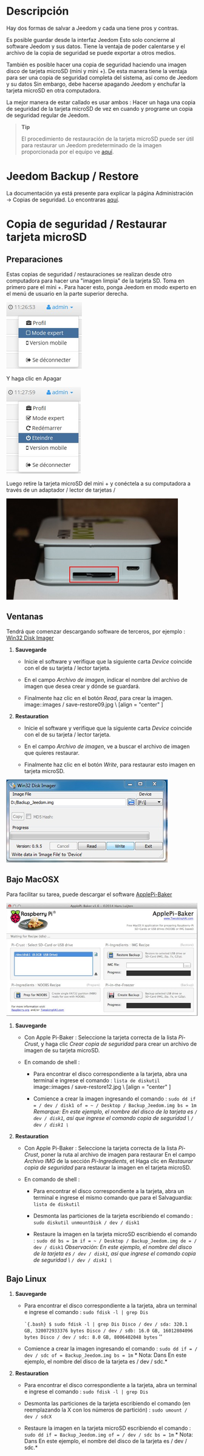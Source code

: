 Descripción
===========

Hay dos formas de salvar a Jeedom y cada una tiene
pros y contras.

Es posible guardar desde la interfaz
Jeedom Esto solo concierne al software Jeedom y sus datos.
Tiene la ventaja de poder calentarse y el archivo de
la copia de seguridad se puede exportar a otros medios.

También es posible hacer una copia de seguridad haciendo una imagen
disco de tarjeta microSD (mini y mini +). De esta manera tiene la ventaja
para ser una copia de seguridad completa del sistema, así como de Jeedom y su
datos Sin embargo, debe hacerse apagando Jeedom y
enchufar la tarjeta microSD en otra computadora.

La mejor manera de estar callado es usar ambos : Hacer un
haga una copia de seguridad de la tarjeta microSD de vez en cuando y programe un
copia de seguridad regular de Jeedom.

> **Tip**
>
> El procedimiento de restauración de la tarjeta microSD puede ser útil para
> restaurar un Jeedom predeterminado de la imagen proporcionada por
> el equipo ve
> [aquí](https://www.jeedom.fr/doc/documentation/installation/es_ES/doc-installation.html).

Jeedom Backup / Restore 
=================================

La documentación ya está presente para explicar la página
Administración → Copias de seguridad. Lo encontraras
[aquí](https://jeedom.github.io/core/es_ES/backup).

Copia de seguridad / Restaurar tarjeta microSD 
===========================================

Preparaciones 
-----------

Estas copias de seguridad / restauraciones se realizan desde otro
computadora para hacer una "imagen limpia" de la tarjeta SD. Toma en
primero pare el mini +. Para hacer esto, ponga Jeedom en modo
experto en el menú de usuario en la parte superior derecha.

![save restore06](images/save-restore06.jpg)

Y haga clic en Apagar

![save restore07](images/save-restore07.jpg)

Luego retire la tarjeta microSD del mini + y conéctela a
su computadora a través de un adaptador / lector de tarjetas /

![save restore08](images/save-restore08.jpg)

Ventanas 
------------

Tendrá que comenzar descargando software de terceros, por ejemplo :
[Win32 Disk Imager](http://sourceforge.net/projects/win32diskimager/)

1.  **Sauvegarde**

    -   Inicie el software y verifique que la siguiente carta
        *Device* coincide con el de su tarjeta / lector
        tarjeta.

    -   En el campo *Archivo de imagen*, indicar el nombre del archivo de imagen que
        desea crear y dónde se guardará.

    -   Finalmente haz clic en el botón *Read*, para crear la imagen.
        image::images / save-restore09.jpg \ [align = "center" \]

2.  **Restauration**

    -   Inicie el software y verifique que la siguiente carta
        *Device* coincide con el de su tarjeta / lector
        tarjeta.

    -   En el campo *Archivo de imagen*, ve a buscar el archivo de imagen que
        quieres restaurar.

    -   Finalmente haz clic en el botón *Write*, para restaurar esto
        imagen en tarjeta microSD.

![save restore10](images/save-restore10.jpg)

Bajo MacOSX 
-----------

Para facilitar su tarea, puede descargar el software
[ApplePi-Baker](http://www.tweaking4all.com/hardware/raspberry-pi/macosx-apple-pi-baker/)

![save restore11](images/save-restore11.jpg)

1.  **Sauvegarde**

    -   Con Apple Pi-Baker : Seleccione la tarjeta correcta de la lista
        *Pi-Crust*, y haga clic *Crear copia de seguridad* para crear un
        archivo de imagen de su tarjeta microSD.

    -   En comando de shell :

        -   Para encontrar el disco correspondiente a la tarjeta, abra
            una terminal e ingrese el comando : `lista de diskutil`
            image::images / save-restore12.jpg \ [align = "center" \]

        -   Comience a crear la imagen ingresando el comando :
            `sudo dd if = / dev / disk1 of = ~ / Desktop / Backup_Jeedom.img bs = 1m`
            *Remarque: En este ejemplo, el nombre del disco de la tarjeta
            es `/ dev / disk1`, así que ingrese el comando
            copia de seguridad \ `/ dev / disk1 \`*

2.  **Restauration**

    -   Con Apple Pi-Baker : Seleccione la tarjeta correcta de la lista
        *Pi-Crust*, poner la ruta al archivo de imagen para restaurar
        En el campo *Archivo IMG* de la sección *Pi-Ingredients*, et
        Haga clic en *Restaurar copia de seguridad* para restaurar la imagen en el
        tarjeta microSD.

    -   En comando de shell :

        -   Para encontrar el disco correspondiente a la tarjeta, abra
            un terminal e ingrese el mismo comando que para el
            Salvaguardia: `lista de diskutil`

        -   Desmonta las particiones de la tarjeta escribiendo el comando :
            `sudo diskutil unmountDisk / dev / disk1`

        -   Restaure la imagen en la tarjeta microSD escribiendo el comando
            :
            `sudo dd bs = 1m if = ~ / Desktop / Backup_Jeedom.img de = / dev / disk1`
            *Observación: En este ejemplo, el nombre del disco de la tarjeta
            es `/ dev / disk1`, así que ingrese el comando
            copia de seguridad \ `/ dev / disk1 \`*

Bajo Linux 
----------

1.  **Sauvegarde**

    -   Para encontrar el disco correspondiente a la tarjeta, abra un
        terminal e ingrese el comando : `sudo fdisk -l | grep Dis`

        `` `{.bash}
        $ sudo fdisk -l | grep Dis
        Disco / dev / sda: 320.1 GB, 320072933376 bytes
        Disco / dev / sdb: 16.0 GB, 16012804096 bytes
        Disco / dev / sdc: 8.0 GB, 8006402048 bytes
        `` ''

    -   Comience a crear la imagen ingresando el comando :
        `sudo dd if = / dev / sdc of = Backup_Jeedom.img bs = 1m` * Nota: Dans
        En este ejemplo, el nombre del disco de la tarjeta es / dev / sdc.*

2.  **Restauration**

    -   Para encontrar el disco correspondiente a la tarjeta, abra un
        terminal e ingrese el comando : `sudo fdisk -l | grep Dis`

    -   Desmonta las particiones de la tarjeta escribiendo el comando (en
        reemplazando la X con los números de partición) :
        `sudo umount / dev / sdcX`

    -   Restaure la imagen en la tarjeta microSD escribiendo el comando :
        `sudo dd if = Backup_Jeedom.img of = / dev / sdc bs = 1m` * Nota: Dans
        En este ejemplo, el nombre del disco de la tarjeta es / dev / sdc.*


